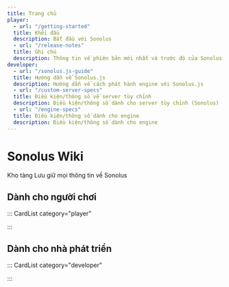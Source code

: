 ```yaml
---
title: Trang chủ
player:
  - url: "/getting-started"
  title: Khởi đầu
  description: Bắt đầu với Sonolus
  - url: "/release-notes"
  title: Ghi chú
  description: Thông tin về phiên bản mới nhất và trước đó của Sonolus
developer:
  - url: "/sonolus.js-guide"
  title: Hướng dẫn về Sonolus.js
  description: Hướng dẫn về cách phát hành engine với Sonolus.js
  - url: "/custom-server-specs"
  title: Điều kiện/thông số về server tùy chỉnh
  description: Điều kiện/thông số dành cho server tùy chỉnh (Sonolus)
  - url: "/engine-specs"
  title: Điều kiện/thông số dành cho engine
  description: Điều kiện/thông số dành cho engine
---
```


# Sonolus Wiki

Kho tàng Lưu giữ mọi thông tin về Sonolus

## Dành cho người chơi

::: CardList category="player"

:::

## Dành cho nhà phát triển

::: CardList category="developer"

:::
